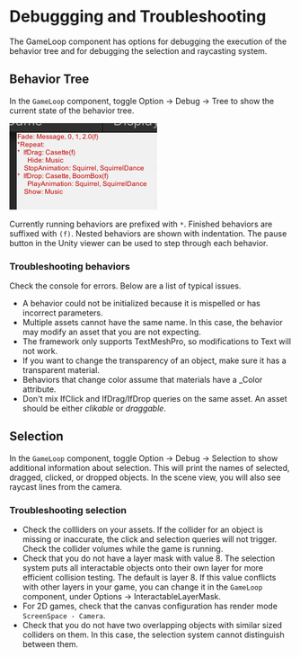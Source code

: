 
# Debuggging and Troubleshooting

The GameLoop component has options for debugging the execution of the behavior tree and 
for debugging the selection and raycasting system. 

## Behavior Tree

In the `GameLoop` component, toggle Option -> Debug -> Tree to show the current state of the behavior tree. 

![SampleOutput](../images/DebugTree.png)

Currently running behaviors are prefixed with `*`. Finished behaviors are suffixed with `(f)`. 
Nested behaviors are shown with indentation.  The pause button in the Unity viewer can be used 
to step through each behavior.

### Troubleshooting behaviors

Check the console for errors. Below are a list of typical issues.

* A behavior could not be initialized because it is mispelled or has incorrect parameters.
* Multiple assets cannot have the same name. In this case, the behavior may modify an asset that you are not expecting.
* The framework only supports TextMeshPro, so modifications to Text will not work.
* If you want to change the transparency of an object, make sure it has a transparent material.
* Behaviors that change color assume that materials have a _Color attribute.
* Don't mix IfClick and IfDrag/IfDrop queries on the same asset. An asset should be either _clikable_ or _draggable_.

## Selection

In the `GameLoop` component, toggle Option -> Debug -> Selection to show additional information about selection.
This will print the names of selected, dragged, clicked, or dropped objects. In the scene view, you will also see 
raycast lines from the camera. 

### Troubleshooting selection 

* Check the collliders on your assets. If the collider for an object is missing or inaccurate, the click and selection queries will not trigger. Check the collider volumes while the game is running. 
* Check that you do not have a layer mask with value 8. The selection system puts all interactable objects onto their own layer for more efficient collision testing. The default is layer 8. If this value conflicts with other layers in your game, you can change it in the `GameLoop` component, under Options -> InteractableLayerMask.
* For 2D games, check that the canvas configuration has render mode `ScreenSpace - Camera`.
* Check that you do not have two overlapping objects with similar sized colliders on them. In this case, the selection system cannot distinguish between them. 
